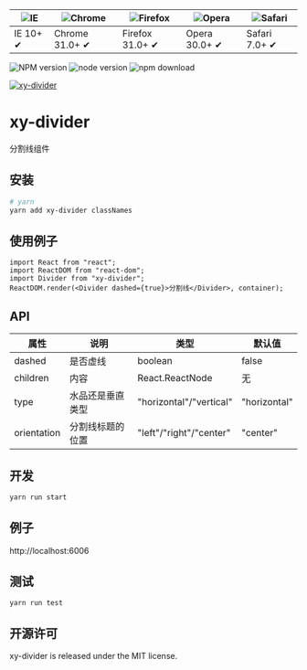 | ![IE](https://github.com/alrra/browser-logos/blob/master/src/edge/edge_48x48.png?raw=true) | ![Chrome](https://github.com/alrra/browser-logos/blob/master/src/chrome/chrome_48x48.png?raw=true) | ![Firefox](https://github.com/alrra/browser-logos/blob/master/src/firefox/firefox_48x48.png?raw=true) | ![Opera](https://github.com/alrra/browser-logos/blob/master/src/opera/opera_48x48.png?raw=true) | ![Safari](https://github.com/alrra/browser-logos/blob/master/src/safari/safari_48x48.png?raw=true) |
| ------------------------------------------------------------------------------------------ | -------------------------------------------------------------------------------------------------- | ----------------------------------------------------------------------------------------------------- | ----------------------------------------------------------------------------------------------- | -------------------------------------------------------------------------------------------------- |
| IE 10+ ✔                                                                                   | Chrome 31.0+ ✔                                                                                     | Firefox 31.0+ ✔                                                                                       | Opera 30.0+ ✔                                                                                   | Safari 7.0+ ✔                                                                                      |

![NPM version](http://img.shields.io/npm/v/xy-divider.svg?style=flat-square)
![node version](https://img.shields.io/badge/node.js-%3E=_0.10-green.svg?style=flat-square)
![npm download](https://img.shields.io/npm/dm/xy-divider.svg?style=flat-square)

[![xy-divider](https://nodei.co/npm/xy-divider.png)](https://npmjs.org/package/xy-divider)

# xy-divider

分割线组件

## 安装

```bash
# yarn
yarn add xy-divider classNames
```

## 使用例子

```tsx
import React from "react";
import ReactDOM from "react-dom";
import Divider from "xy-divider";
ReactDOM.render(<Divider dashed={true}>分割线</Divider>, container);
```

## API

| 属性        | 说明             | 类型                    | 默认值       |
| ----------- | ---------------- | ----------------------- | ------------ |
| dashed      | 是否虚线         | boolean                 | false        |
| children    | 内容             | React.ReactNode         | 无           |
| type        | 水品还是垂直类型 | "horizontal"/"vertical" | "horizontal" |
| orientation | 分割线标题的位置 | "left"/"right"/"center" | "center"     |

## 开发

```sh
yarn run start
```

## 例子

http://localhost:6006

## 测试

```
yarn run test
```

## 开源许可

xy-divider is released under the MIT license.
